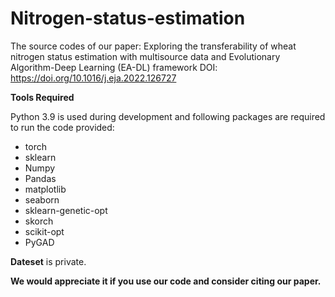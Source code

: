 # Nitrogen-status-estimation
The source codes of our paper: Exploring the transferability of wheat nitrogen status estimation with multisource data and Evolutionary Algorithm-Deep Learning (EA-DL) framework DOI: https://doi.org/10.1016/j.eja.2022.126727

**Tools Required**

Python 3.9 is used during development and following packages are required to run the code provided:

- torch
- sklearn
- Numpy
- Pandas
- matplotlib
- seaborn
- sklearn-genetic-opt
- skorch
- scikit-opt
- PyGAD

**Dateset**
is private.

**We would appreciate it if you use our code and consider citing our paper.**
